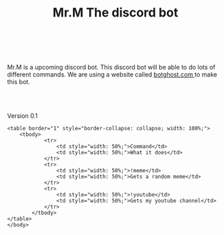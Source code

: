 <!Docktype html>
<html>
	<head>
		<title>
			Mr.M
		</title>
	</head>
<body>
			<h1 style="text-align: center;">
			Mr.M The discord bot
		</h1>
	<br>
	<br>
	<br>
	<br>
		<p>
			Mr.M is a upcoming discord bot. This discord bot will be able to do lots of different commands. We are using a website called 
				<a href="https://botghost.com/">
					botghost.com
				</a> 	
			to make this bot.
		</p>
	<br>
	<br>
		<p>
			Version 0.1
	
	<table border="1" style="border-collapse: collapse; width: 100%;">
		<tbody>
				<tr>
					<td style="width: 50%;">Command</td>
					<td style="width: 50%;">What it does</td>
				</tr>
				<tr>
					<td style="width: 50%;">!meme</td>
					<td style="width: 50%;">Gets a random meme</td>
				</tr>
				<tr>
					<td style="width: 50%;">!youtube</td>
					<td style="width: 50%;">Gets my youtube channel</td>
				</tr>
			</tbody>
	</table>
	</body>
</html>
